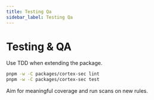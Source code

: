 ```yaml
---
title: Testing Qa
sidebar_label: Testing Qa
---
```


# Testing & QA

Use TDD when extending the package.

```bash
pnpm -w -C packages/cortex-sec lint
pnpm -w -C packages/cortex-sec test
```

Aim for meaningful coverage and run scans on new rules.
